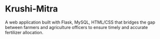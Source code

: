 # Krushi-Mitra
A  web application built with Flask, MySQL, HTML/CSS that bridges the gap between farmers and agriculture officers to ensure timely and accurate fertilizer allocation.
